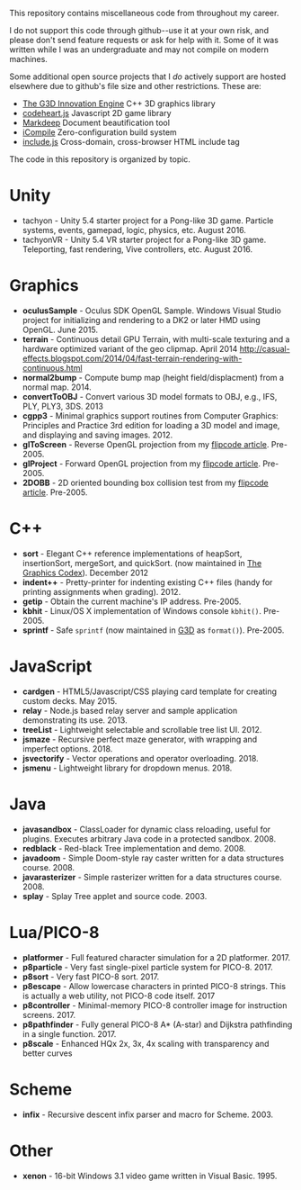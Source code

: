 This repository contains miscellaneous code from throughout my career.

I do not support this code through github--use it at your own risk, and please don't send
feature requests or ask for help with it. Some of it was written while I was an undergraduate
and may not compile on modern machines.

Some additional open source projects that I _do_ actively support are hosted elsewhere due to
github's file size and other restrictions. These are:

- [The G3D Innovation Engine](https://casual-effects.com/g3d) C++ 3D graphics library
- [codeheart.js](http://casual-effects.com/codeheart) Javascript 2D game library
- [Markdeep](https://casual-effects.com/markdeep) Document beautification tool
- [iCompile](https://casual-effects.com/g3d/G3D10/build/manual/icompile-manual.html) Zero-configuration build system
- [include.js](https://morgan3d.github.io/include.js/) Cross-domain, cross-browser HTML include tag

The code in this repository is organized by topic.

Unity
==================================================================
- tachyon - Unity 5.4 starter project for a Pong-like 3D game. Particle systems, events, gamepad, logic, physics, etc. August 2016.
- tachyonVR - Unity 5.4 VR starter project for a Pong-like 3D game. Teleporting, fast rendering, Vive controllers, etc. August 2016.


Graphics
==================================================================
- **oculusSample** - Oculus SDK OpenGL Sample. Windows Visual Studio project for initializing and rendering to a DK2 or later HMD using OpenGL. June 2015.
- **terrain** - Continuous detail GPU Terrain, with multi-scale texturing and a hardware optimized variant of the geo clipmap. April 2014 http://casual-effects.blogspot.com/2014/04/fast-terrain-rendering-with-continuous.html
- **normal2bump** - Compute bump map (height field/displacment) from a normal map. 2014.
- **convertToOBJ** - Convert various 3D model formats to OBJ, e.g., IFS, PLY, PLY3, 3DS. 2013
- **cgpp3** - Minimal graphics support routines from Computer Graphics: Principles and Practice 3rd edition for loading a 3D model and image, and displaying and saving images. 2012.
- **glToScreen** - Reverse OpenGL projection from my [flipcode article](http://www.flipcode.com/archives/Object_To_Screen_Space.shtml). Pre-2005.
- **glProject** - Forward OpenGL projection from my [flipcode article](http://www.flipcode.com/archives/Projecting_3D_Points.shtml). Pre-2005.
- **2DOBB** - 2D oriented bounding box collision test from my [flipcode article](http://www.flipcode.com/archives/2D_OBB_Intersection.shtml). Pre-2005.

C++
==================================================================
- **sort** - Elegant C++ reference implementations of heapSort, insertionSort, mergeSort, and quickSort. (now maintained in [The Graphics Codex](http://graphicscodex.com)). December 2012
- **indent++** - Pretty-printer for indenting existing C++ files (handy for printing assignments when grading). 2012.
- **getip** - Obtain the current machine's IP address. Pre-2005.
- **kbhit** - Linux/OS X implementation of Windows console `kbhit()`. Pre-2005.
- **sprintf** - Safe `sprintf` (now maintained in [G3D](https://casual-effects.com/g3d) as `format()`). Pre-2005.

JavaScript
==================================================================
- **cardgen** - HTML5/Javascript/CSS playing card template for creating custom decks. May 2015.
- **relay** - Node.js based relay server and sample application demonstrating its use. 2013.
- **treeList** - Lightweight selectable and scrollable tree list UI. 2012.
- **jsmaze** - Recursive perfect maze generator, with wrapping and imperfect options. 2018.
- **jsvectorify** - Vector operations and operator overloading. 2018.
- **jsmenu** - Lightweight library for dropdown menus. 2018.


Java
==================================================================
- **javasandbox** - ClassLoader for dynamic class reloading, useful for plugins. Executes arbitrary Java code in a protected sandbox. 2008.
- **redblack** - Red-black Tree implementation and demo. 2008.
- **javadoom** - Simple Doom-style ray caster written for a data structures course. 2008.
- **javarasterizer** - Simple rasterizer written for a data structures course. 2008.
- **splay** - Splay Tree applet and source code. 2003.


Lua/PICO-8
==================================================================
- **platformer** - Full featured character simulation for a 2D platformer. 2017.
- **p8particle** - Very fast single-pixel particle system for PICO-8. 2017.
- **p8sort** - Very fast PICO-8 sort. 2017.
- **p8escape** - Allow lowercase characters in printed PICO-8 strings. This is actually a web utility, not PICO-8 code itself. 2017
- **p8controller** - Minimal-memory PICO-8 controller image for instruction screens. 2017.
- **p8pathfinder** - Fully general PICO-8 A* (A-star) and Dijkstra pathfinding in a single function. 2017.
- **p8scale** - Enhanced HQx 2x, 3x, 4x scaling with transparency and better curves

Scheme
==================================================================
- **infix** - Recursive descent infix parser and macro for Scheme. 2003.

Other
==================================================================
- **xenon** - 16-bit Windows 3.1 video game written in Visual Basic. 1995.

<!--
TODO:

 <li><a href="http://cs.williams.edu/~morgan/cs136-s08/darwin2.0/">Darwin 2.0</a> - AI programming game with isometric 3D graphics using concurrency
 <li><a href="http://cs.williams.edu/~morgan/darwin/">Darwin 2.1</a> - AI programming game with isometric 3D graphics using coroutines (no explicit synchronization needed!)



-->
